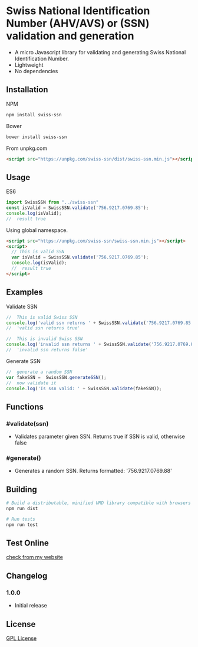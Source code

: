 Swiss National Identification Number (AHV/AVS) or (SSN) validation and generation
===================================

- A micro Javascript library for validating and generating Swiss National Identification Number.
- Lightweight
- No dependencies

Installation
------------

NPM

```sh
npm install swiss-ssn
```

Bower

```sh
bower install swiss-ssn
```

From unpkg.com

```html
<script src="https://unpkg.com/swiss-ssn/dist/swiss-ssn.min.js"></script>
```


Usage
-----

ES6

``` js
import SwissSSN from "../swiss-ssn"
const isValid = SwissSSN.validate('756.9217.0769.85');
console.log(isValid);
//  result true

```

Using global namespace.

``` html
<script src="https://unpkg.com/swiss-ssn/swiss-ssn.min.js"></script>
<script>
  // This is valid SSN
  var isValid = SwissSSN.validate('756.9217.0769.85');
  console.log(isValid);
  //  result true
</script>

```

Examples
--------

Validate SSN

``` js
//  This is valid Swiss SSN
console.log('valid ssn returns ' + SwissSSN.validate('756.9217.0769.85'));
//  'valid ssn returns true'

//  This is invalid Swiss SSN
console.log('invalid ssn returns ' + SwissSSN.validate('756.9217.0769.88'));
//  'invalid ssn returns false'

```

Generate SSN

``` js
//  generate a random SSN
var fakeSSN =  SwissSSN.generateSSN();
//  now validate it
console.log('Is ssn valid: ' + SwissSSN.validate(fakeSSN));
```

Functions
---------

### #validate(ssn)

- Validates parameter given SSN. Returns true if SSN is valid, otherwise false

### #generate()

- Generates a random SSN. Returns formatted: '756.9217.0769.88'

Building
--------

```sh
# Build a distributable, minified UMD library compatible with browsers and Node
npm run dist

# Run tests
npm run test

```
Test Online
---------
[check from my website](http://teaddict.net/swiss-ssn.html)

Changelog
---------

### 1.0.0
- Initial release


License
-------

[GPL License](LICENSE)
